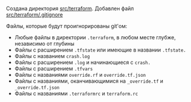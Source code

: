 Создана директория [src/terraform](/src/terraform). Добавлен файл [src/terraform/.gitignore](/src/terraform/.gitignore)

Файлы, которые будут проигнорированы git'ом:

* Любые файлы в директории `.terraform`, в любом месте глубже, независимо от глубины
* Файлы с расширением `.tfstate` или имеющие в названии `.tfstate.`
* Файлы с названием `crash.log`
* Файлы с расширением `.log` и начинающиеся с `crash.`
* Файлы с расширением `.tfvars`
* Файлы с названиями `override.rf` и `override.tf.json`
* Файлы с названиями, оканчивающимися на `_override.tf` и `_override.tf.json`
* Файлы с названиями `.terraformrc` и `terraform.rc`

